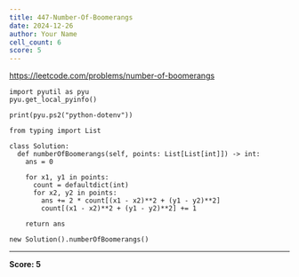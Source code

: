 ```yaml
---
title: 447-Number-Of-Boomerangs
date: 2024-12-26
author: Your Name
cell_count: 6
score: 5
---
```


https://leetcode.com/problems/number-of-boomerangs


```
import pyutil as pyu
pyu.get_local_pyinfo()
```


```
print(pyu.ps2("python-dotenv"))
```


```
from typing import List
```


```
class Solution:
  def numberOfBoomerangs(self, points: List[List[int]]) -> int:
    ans = 0

    for x1, y1 in points:
      count = defaultdict(int)
      for x2, y2 in points:
        ans += 2 * count[(x1 - x2)**2 + (y1 - y2)**2]
        count[(x1 - x2)**2 + (y1 - y2)**2] += 1

    return ans
```


```
new Solution().numberOfBoomerangs()
```


---
**Score: 5**